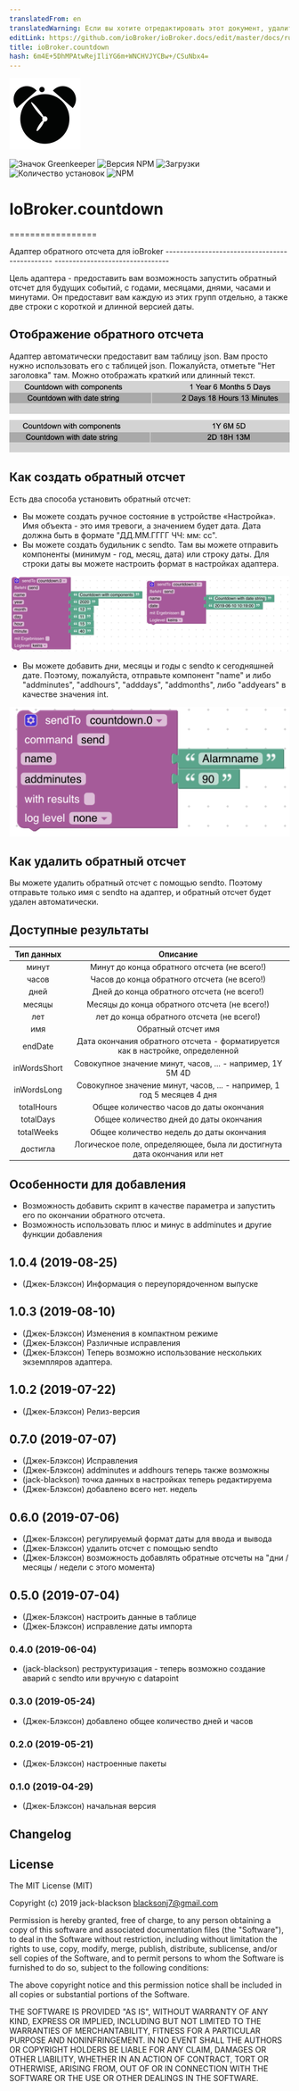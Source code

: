 ```yaml
---
translatedFrom: en
translatedWarning: Если вы хотите отредактировать этот документ, удалите поле «translationFrom», в противном случае этот документ будет снова автоматически переведен
editLink: https://github.com/ioBroker/ioBroker.docs/edit/master/docs/ru/adapterref/iobroker.countdown/README.md
title: ioBroker.countdown
hash: 6m4E+5DhMPAtwRejIliYG6m+WNCHVJYCBw+/CSuNbx4=
---
```

![логотип](../../../en/adapterref/iobroker.countdown/admin/countdown.png)

![Значок Greenkeeper](https://badges.greenkeeper.io/jack-blackson/ioBroker.countdown.svg)
![Версия NPM](http://img.shields.io/npm/v/iobroker.countdown.svg)
![Загрузки](https://img.shields.io/npm/dm/iobroker.countdown.svg)
![Количество установок](http://iobroker.live/badges/countdown-stable.svg)
![NPM](https://nodei.co/npm/iobroker.countdown.png?downloads=true)

# IoBroker.countdown
=================

Адаптер обратного отсчета для ioBroker ---------------------------------------------- --------------------------------

Цель адаптера - предоставить вам возможность запустить обратный отсчет для будущих событий, с годами, месяцами, днями, часами и минутами. Он предоставит вам каждую из этих групп отдельно, а также две строки с короткой и длинной версией даты.

## Отображение обратного отсчета
Адаптер автоматически предоставит вам таблицу json. Вам просто нужно использовать его с таблицей json. Пожалуйста, отметьте "Нет заголовка" там. Можно отображать краткий или длинный текст.
![логотип](../../../en/adapterref/iobroker.countdown/admin/countdown_json.png)

## Как создать обратный отсчет
Есть два способа установить обратный отсчет:

* Вы можете создать ручное состояние в устройстве «Настройка». Имя объекта - это имя тревоги, а значением будет дата. Дата должна быть в формате "ДД.ММ.ГГГГ ЧЧ: мм: сс".
* Вы можете создать будильник с sendto. Там вы можете отправить компоненты (минимум - год, месяц, дата) или строку даты. Для строки даты вы можете настроить формат в настройках адаптера.

![логотип](../../../en/adapterref/iobroker.countdown/admin/countdown_blocky.png)

* Вы можете добавить дни, месяцы и годы с sendto к сегодняшней дате. Поэтому, пожалуйста, отправьте компонент "name" и либо "addminutes", "addhours", "adddays", "addmonths", либо "addyears" в качестве значения int.

![логотип](../../../en/adapterref/iobroker.countdown/admin/countdown_blocky_add.png)

## Как удалить обратный отсчет
Вы можете удалить обратный отсчет с помощью sendto. Поэтому отправьте только имя с sendto на адаптер, и обратный отсчет будет удален автоматически.

## Доступные результаты
| Тип данных | Описание |
|:---:|:---:|
| минут | Минут до конца обратного отсчета (не всего!) |
| часов | Часов до конца обратного отсчета (не всего!) |
| дней | Дней до конца обратного отсчета (не всего!) |
| месяцы | Месяцы до конца обратного отсчета (не всего!) |
| лет | лет до конца обратного отсчета (не всего!) |
| имя | Обратный отсчет имя |
| endDate | Дата окончания обратного отсчета - форматируется как в настройке, определенной |
| inWordsShort | Совокупное значение минут, часов, ... - например, 1Y 5M 4D |
| inWordsLong | Совокупное значение минут, часов, ... - например, 1 год 5 месяцев 4 дня |
| totalHours | Общее количество часов до даты окончания |
| totalDays | Общее количество дней до даты окончания |
| totalWeeks | Общее количество недель до даты окончания |
| достигла | Логическое поле, определяющее, была ли достигнута дата окончания или нет |

## Особенности для добавления
* Возможность добавить скрипт в качестве параметра и запустить его по окончании обратного отсчета.
* Возможность использовать плюс и минус в addminutes и другие функции добавления

## 1.0.4 (2019-08-25)
* (Джек-Блэксон) Информация о переупорядоченном выпуске

## 1.0.3 (2019-08-10)
* (Джек-Блэксон) Изменения в компактном режиме
* (Джек-Блэксон) Различные исправления
* (Джек-Блэксон) Теперь возможно использование нескольких экземпляров адаптера.

## 1.0.2 (2019-07-22)
* (Джек-Блэксон) Релиз-версия

## 0.7.0 (2019-07-07)
* (Джек-Блэксон) Исправления
* (Джек-Блэксон) addminutes и addhours теперь также возможны
* (jack-blackson) точка данных в настройках теперь редактируема
* (Джек-Блэксон) добавлено всего нет. недель

## 0.6.0 (2019-07-06)
* (Джек-Блэксон) регулируемый формат даты для ввода и вывода
* (Джек-Блэксон) удалить отсчет с помощью sendto
* (Джек-Блэксон) возможность добавлять обратные отсчеты на "дни / месяцы / недели с этого момента)

## 0.5.0 (2019-07-04)
* (Джек-Блэксон) настроить данные в таблице
* (Джек-Блэксон) исправление даты импорта

### 0.4.0 (2019-06-04)
* (jack-blackson) реструктуризация - теперь возможно создание аварий с sendto или вручную с datapoint

### 0.3.0 (2019-05-24)
* (Джек-Блэксон) добавлено общее количество дней и часов

### 0.2.0 (2019-05-21)
* (Джек-Блэксон) настроенные пакеты

### 0.1.0 (2019-04-29)
* (Джек-Блэксон) начальная версия

## Changelog

## License
The MIT License (MIT)

Copyright (c) 2019 jack-blackson <blacksonj7@gmail.com>

Permission is hereby granted, free of charge, to any person obtaining a copy
of this software and associated documentation files (the "Software"), to deal
in the Software without restriction, including without limitation the rights
to use, copy, modify, merge, publish, distribute, sublicense, and/or sell
copies of the Software, and to permit persons to whom the Software is
furnished to do so, subject to the following conditions:

The above copyright notice and this permission notice shall be included in
all copies or substantial portions of the Software.

THE SOFTWARE IS PROVIDED "AS IS", WITHOUT WARRANTY OF ANY KIND, EXPRESS OR
IMPLIED, INCLUDING BUT NOT LIMITED TO THE WARRANTIES OF MERCHANTABILITY,
FITNESS FOR A PARTICULAR PURPOSE AND NONINFRINGEMENT. IN NO EVENT SHALL THE
AUTHORS OR COPYRIGHT HOLDERS BE LIABLE FOR ANY CLAIM, DAMAGES OR OTHER
LIABILITY, WHETHER IN AN ACTION OF CONTRACT, TORT OR OTHERWISE, ARISING FROM,
OUT OF OR IN CONNECTION WITH THE SOFTWARE OR THE USE OR OTHER DEALINGS IN
THE SOFTWARE.